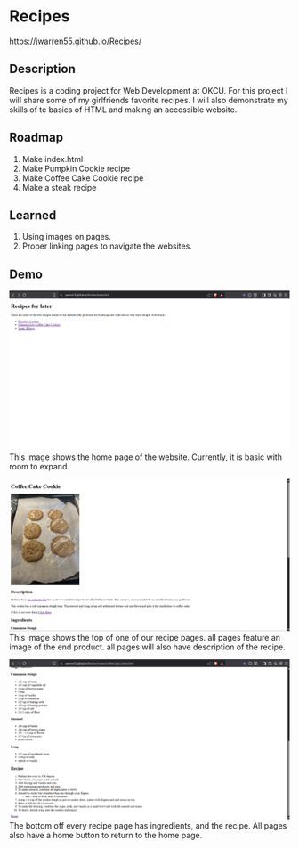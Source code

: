 # Recipes

https://jwarren55.github.io/Recipes/

## Description

Recipes is a coding project for Web Development at OKCU. For this project I will share some of my girlfriends favorite recipes. I will also demonstrate my skills of te basics of HTML and making an accessible website.

## Roadmap

1. Make index.html
2. Make Pumpkin Cookie recipe
3. Make Coffee Cake Cookie recipe
4. Make a steak recipe

## Learned

1. Using images on pages.
2. Proper linking pages to navigate the websites. 

## Demo

![Home page of the website](./media/Demo/homePage1.png)
This image shows the home page of the website. Currently, it is basic with room to expand.

![top of the page of Coffee Cake Cookie recipe](./media/Demo/CoffeeCakeCookie1.png)
This image shows the top of one of our recipe pages. all pages feature an image of the end product. all pages will also have description of the recipe.

![bottom of the page of Coffee Cake Cookie recipe](./media/Demo/CoffeeCakeCookie2.png)
The bottom off every recipe page has ingredients, and the recipe. All pages also have a home button to return to the home page.